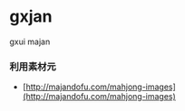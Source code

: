 gxjan
==================

gxui majan


### 利用素材元

- [http://majandofu.com/mahjong-images](http://majandofu.com/mahjong-images)
